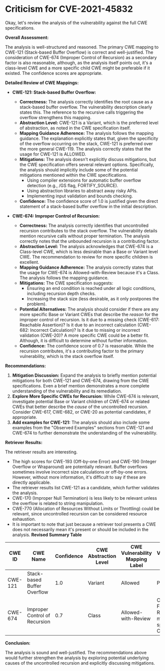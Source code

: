 # Criticism for CVE-2021-45832

Okay, let's review the analysis of the vulnerability against the full CWE specifications.

**Overall Assessment:**

The analysis is well-structured and reasoned. The primary CWE mapping to CWE-121 (Stack-based Buffer Overflow) is correct and well-justified. The consideration of CWE-674 (Improper Control of Recursion) as a secondary factor is also reasonable, although, as the analysis itself points out, it's a class-level CWE and a more specific child CWE might be preferable if it existed. The confidence scores are appropriate.

**Detailed Review of CWE Mappings:**

*   **CWE-121: Stack-based Buffer Overflow:**
    *   **Correctness:** The analysis correctly identifies the root cause as a stack-based buffer overflow. The vulnerability description clearly states this. The reference to the recursive calls triggering the overflow strengthens this mapping.
    *   **Abstraction Level:** CWE-121 is a Variant, which is the preferred level of abstraction, as noted in the CWE specification itself.
    *   **Mapping Guidance Adherence:**  The analysis follows the mapping guidance. The explanation explicitly states that, given the specificity of the overflow occurring on the stack, CWE-121 is preferred over the more general CWE-119. The analysis correctly states that the usage for CWE-121 is ALLOWED.
    *   **Mitigations:** The analysis doesn't explicitly discuss mitigations, but the CWE specification offers several relevant options. Specifically, the analysis should implicitly include some of the potential mitigations mentioned within the CWE specifications.
        *   Using compiler extensions for automatic buffer overflow detection (e.g., /GS flag, FORTIFY_SOURCE).
        *   Using abstraction libraries to abstract away risky APIs.
        *   Implementing input validation and bounds checking.
    *   **Confidence:** The confidence score of 1.0 is justified given the direct statement of a stack-based buffer overflow in the initial description.

*   **CWE-674: Improper Control of Recursion:**
    *   **Correctness:** The analysis correctly identifies that uncontrolled recursion contributes to the stack overflow. The vulnerability details mention recursive calls without proper termination. The analysis correctly notes that the unbounded recursion is a contributing factor.
    *   **Abstraction Level:** The analysis acknowledges that CWE-674 is a Class-level CWE, which is less desirable than a Base or Variant level CWE. The recommendation to review for more specific children is excellent.
    *   **Mapping Guidance Adherence:** The analysis correctly states that the usage for CWE-674 is Allowed-with-Review because it's a Class. The analysis follows the mapping guidance.
    *   **Mitigations:** The CWE specification suggests:
        *   Ensuring an end condition is reached under all logic conditions, including recursion depth checks.
        *   Increasing the stack size (less desirable, as it only postpones the problem).
    *   **Potential Alternatives:**  The analysis should consider if there are any more specific Base or Variant CWEs that describe the *reason* for the improper control of recursion.  Is it due to a missing check (CWE-617: Reachable Assertion)?  Is it due to an incorrect calculation (CWE-682: Incorrect Calculation)? Is it due to missing or incorrect validation (CWE-20)? A more specific CWE could be a better fit. Although, it is difficult to determine without further information.
    *   **Confidence:** The confidence score of 0.7 is reasonable. While the recursion contributes, it's a contributing factor to the primary vulnerability, which is the stack overflow itself.

**Recommendations:**

1.  **Mitigation Discussion:**  Expand the analysis to briefly mention potential mitigations for both CWE-121 and CWE-674, drawing from the CWE specifications. Even a brief mention demonstrates a more complete understanding of the vulnerability and its remediation.
2.  **Explore More Specific CWEs for Recursion:** While CWE-674 is relevant, investigate potential Base or Variant children of CWE-674 or related CWEs that better describe the *cause* of the uncontrolled recursion.  Consider CWE-617, CWE-682, or CWE-20 as potential candidates, if appropriate.
3. **Add examples for CWE-121:** The analysis should also include some examples from the "Observed Examples" sections from CWE-121 and CWE-674 to further demonstrate the understanding of the vulnerability.

**Retriever Results:**

The retriever results are interesting.

*   The high scores for CWE-193 (Off-by-one Error) and CWE-190 (Integer Overflow or Wraparound) are potentially relevant. Buffer overflows sometimes involve incorrect size calculations or off-by-one errors. However, without more information, it's difficult to say if these are directly applicable.
*   The retriever results list CWE-121 as a candidate, which further validates the analysis.
*   CWE-170 (Improper Null Termination) is less likely to be relevant unless the overflow is related to string manipulation.
* CWE-770 (Allocation of Resources Without Limits or Throttling) could be relevant, since uncontrolled recursion can be considered resource exhaustion.
* It is important to note that just because a retriever tool presents a CWE does not necessarily mean it's present or should be included in the analysis.
**Revised Summary Table**

| CWE ID | CWE Name | Confidence | CWE Abstraction Level | CWE Vulnerability Mapping Label | CWE-Vulnerability Mapping Notes |
|---|---|---|---|---|---|
| CWE-121 | Stack-based Buffer Overflow | 1.0 | Variant | Allowed | Primary CWE |
| CWE-674 | Improper Control of Recursion | 0.7 | Class | Allowed-with-Review | Contributing Factor - Review for more specific CWE. |

**Conclusion:**

The analysis is sound and well-justified. The recommendations above would further strengthen the analysis by exploring potential underlying causes of the uncontrolled recursion and explicitly discussing mitigations.